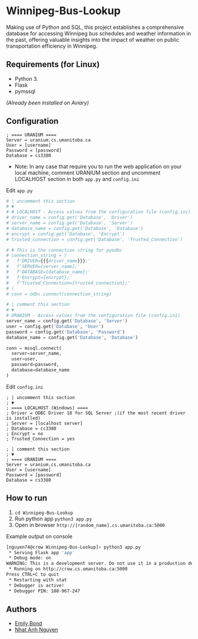 # Winnipeg-Bus-Lookup

Making use of Python and SQL, this project establishes a comprehensive database for accessing Winnipeg bus schedules and weather information in the past, offering valuable insights into the impact of weather on public transportation efficiency in Winnipeg.

## Requirements (for Linux)

- Python 3.
- Flask
- pymssql

*(Already been installed on Aviary)*

## Configuration

```
; ==== URANIUM ====
Server = uranium.cs.umanitoba.ca
User = [username]
Password = [password]
Database = cs3380
```

* Note: In any case that require you to run the web application on your local machine, comment URANIUM section and uncomment LOCALHOST section in both `app.py` and `config.ini`

Edit `app.py`
```py
# | uncomment this section
# ▼
# # LOCALHOST - Access values from the configuration file (config.ini)
# driver_name = config.get('Database', 'Driver')
# server_name = config.get('Database', 'Server')
# database_name = config.get('Database', 'Database')
# encrypt = config.get('Database', 'Encrypt')
# trusted_connection = config.get('Database', 'Trusted_Connection')

# # This is the connection string for pyodbc
# connection_string = (
#   f'DRIVER={{{driver_name}}};'
#   f'SERVER={server_name};'
#   f'DATABASE={database_name};'
#   f'Encrypt={encrypt};'
#   f'Trusted_Connection={trusted_connection};'
# )
# conn = odbc.connect(connection_string)

# | comment this section
# ▼
# URANIUM - Access values from the configuration file (config.ini)
server_name = config.get('Database', 'Server')
user = config.get('Database', 'User')
password = config.get('Database', 'Password')
database_name = config.get('Database', 'Database')

conn = mssql.connect(
  server=server_name,
  user=user,
  password=password,
  database=database_name
)
```

Edit `config.ini`
```
; | uncomment this section
; ▼
; ==== LOCALHOST (Windows) ====
; Driver = ODBC Driver 18 for SQL Server ;(if the most recent driver is installed)
; Server = [localhost server]
; Database = cc3380
; Encrypt = no
; Trusted_Connection = yes

; | comment this section
; ▼
; ==== URANIUM ====
Server = uranium.cs.umanitoba.ca
User = [username]
Password = [password]
Database = cs3380
```

## How to run

1. `cd Winnipeg-Bus-Lookup`
2. Run python app `python3 app.py`
3. Open in browser `http://[random_name].cs.umanitoba.ca:5000`

Example output on console
```bash
[nguyen74@crow Winnipeg-Bus-Lookup]> python3 app.py
 * Serving Flask app 'app'
 * Debug mode: on
WARNING: This is a development server. Do not use it in a production deployment. Use a production WSGI server instead.
 * Running on http://crow.cs.umanitoba.ca:5000
Press CTRL+C to quit
 * Restarting with stat
 * Debugger is active!
 * Debugger PIN: 108-967-247
```

## Authors

- [Emily Bond]()
- [Nhat Anh Nguyen](https://github.com/nateng98)
